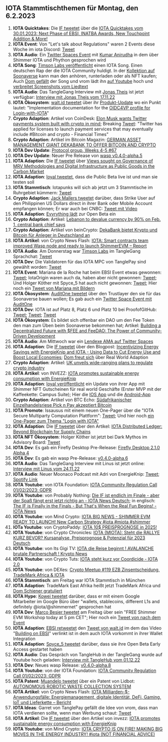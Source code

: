 ## IOTA Stammtischthemen für Montag, den 6.2.2023

1. **IOTA Quicktakes**: Die [IF tweetet](https://twitter.com/iota/status/1619998947614883843?s=20&t=DoW5FtZAgzRf2UzVsQzOyg) über die [IOTA Quicktakes vom 30.01.2023: Next Phase of EBSI, INATBA Awards, New Touchpoint Addition & More!](https://www.youtube.com/watch?v=W67WLx-YVjw)
2. **IOTA Event**: Von "Let's talk about Regulations" waren 2 Events diese Woche im iota Discord: [Tweet](https://twitter.com/iota/status/1620059263782510592?s=20&t=DoW5FtZAgzRf2UzVsQzOyg)
3. **IOTA Audio**: Ein [Twitter Spaces Event](https://twitter.com/paloma_chain/status/1620081926244823040?s=20&t=DoW5FtZAgzRf2UzVsQzOyg) mit [Kumar Anirudha](https://twitter.com/kranirudha) in dem über Shimmer IOTA und Phython gesprochen wird
4. **IOTA Song**: [Timson Labs veröffentlicht](https://twitter.com/TimsonLabs/status/1619632007788789762?s=20&t=DoW5FtZAgzRf2UzVsQzOyg) einen IOTA Song. Einen deutschen Rap der die IOTA Community huldigt. In der [Kollektion auf Soonaverse](https://soonaverse.com/collection/0xa659a7436d8fc8b8d3f5151d8391526352b5097e) kann man den anhören, runterladen oder als NFT kaufen; Auch [Dom gefällt](https://twitter.com/DomSchiener/status/1620392319370547202?s=20&t=DoW5FtZAgzRf2UzVsQzOyg) der Song und vrom lädt ihn [auf Youtube](https://www.youtube.com/watch?v=SMX_FT0jIlA) hoch und [verbreitet Screenshots vom Liedtext](https://twitter.com/Vrom14286662/status/1620535409884422144?s=20&t=NPFVWnhR8mVzW4o8uuyOHg)
5. **IOTA Audio**: Das TangleGang Interview mit [Jonas Theis](https://twitter.com/jonastheis_) ist jetzt verfügbar: [Interview mit Jonas Theis vom 17.11.22](https://www.youtube.com/watch?v=tjMu5X3CYJQ)
6. **IOTA Ökosystem**: [walt.id tweetet](https://twitter.com/walt_id/status/1620367105052016641?s=20&t=DoW5FtZAgzRf2UzVsQzOyg) über ihr [Produkt-Update](https://walt.id/blog/mu/update-3) wo ein Punkt lautet: "Implementation documentation for the [OIDC4VP profile for Login-with-IOTA](https://docs.walt.id/v/ssikit/ecosystems/iota/oidc4vp-profile)"
7. **Crypto Adaption**: Artikel von CoinDesk: [Elon Musk wants Twitter payments system built with crypto in mind](https://cointelegraph.com/news/elon-musk-wants-twitter-payments-system-built-with-crypto-in-mind); Breaking [Tweet](https://twitter.com/BTC_Archive/status/1620117002328358913?s=20&t=DoW5FtZAgzRf2UzVsQzOyg): "Twitter has applied for licenses to launch payment services that may eventually include #Bitcoin and crypto - Financial Times" 
8. **Crypto Adaption**: Artikel im Bitcoin Magazin: [GERMAN ASSET MANAGEMENT GIANT DEKABANK TO OFFER BITCOIN AND CRYPTO](https://bitcoinmagazine.com/business/german-bank-dekabank-to-offer-bitcoin)
9. **IOTA Dev Update**: [Protocol group, Weeks 4-5 #67](https://github.com/iotaledger/research-updates/discussions/67)
10. **IOTA Dev Update**: Neuer Pre Release von  [wasp v0.4.0-alpha.5](https://github.com/iotaledger/wasp/releases/tag/v0.4.0-alpha.5)
11. **IOTA Adaption**: Die [IF tweetet](https://twitter.com/iota/status/1620497145970270232?s=20&t=AG3EMHGtanjuebPROS85Zw) über [Views sought on Governance of MRV Methodologies and Digital Infrastructure as Public Goods in the Carbon Market](https://www.goldstandard.org/blog-item/views-sought-governance-mrv-methodologies-and-digital-infrastructure-public-goods-carbon)
12. **IOTA Adaption**: [loyal tweetet](https://twitter.com/loyal_web3/status/1620486614471573504?s=20&t=AG3EMHGtanjuebPROS85Zw), dass die Public Beta live ist und man sie testen soll
13. **IOTA Stammtisch**: Iotapunks will sich ab jetzt um 3 Stammtische im Ruhrgebiet kümmern: [Tweet](https://twitter.com/IotaPunks_71/status/1620408508683530241?s=20&t=AG3EMHGtanjuebPROS85Zw)
14. **Crypto Adaption**: [Jack Mallers tweetet](https://twitter.com/jackmallers/status/1620486166964477952?s=20&t=AG3EMHGtanjuebPROS85Zw) darüber, dass Strike User auf den Philippinen US Dollars direct in ihrer Bank oder Mobile Account empfangen können; Er war auch bei CNBC: [Tweet mit Video](https://twitter.com/DocumentingBTC/status/1620524103160725504?s=20&t=rGdmxwYiA0ndxqB4w2nxTw)
15. **IOTA Adaption**: [Evvrything lädt](https://twitter.com/TheEvvrything/status/1620507290888704001?s=20&t=AG3EMHGtanjuebPROS85Zw) zur Open Beta ein
16. **Crypto Adaption**: Artikel: [Lebanon to devalue currency by 90% on Feb. 1, central bank chief says](https://www.reuters.com/markets/currencies/lebanon-devalue-currency-by-90-feb-1-cbank-chief-says-2023-01-31/)
17. **Crypto Adaption**: Artikel von beinCrypto: [DekaBank bietet Krypto und Bitcoin für Anleger in Deutschland an](https://de.beincrypto.com/dekabank-bietet-krypto-und-bitcoin-fuer-anleger-in-deutschland-an/)
18. **IOTA Artikel**: von Crypto News Flash: [IOTA: Smart contracts team improved Wasp node and ready to launch ShimmerEVM – Report](https://www.crypto-news-flash.com/iota-smart-contracts-team-improved-wasp-node-and-ready-to-launch-shimmerevm-report/)
19. **IOTA Audio**: Am Donnerstag war [Timson Labs](https://twitter.com/timhartwig) im TangleGang Sprachchat: [Tweet](https://twitter.com/GangTangleTalk/status/1620528783030915073?s=20&t=opWsuimp75CIuLW7RQTOfA)
20. **IOTA Dev**: Die Validatoren für das IOTA MPC von TanglePay sind gewählt worden: [Tweet](https://twitter.com/GarrettBullish/status/1620678338795765760?s=20&t=rGdmxwYiA0ndxqB4w2nxTw)
21. **IOTA Event**: Mariana de la Roche hat beim EBSI Event etwas gewonnen: [Tweet](https://twitter.com/Marianadlrw/status/1620659891294867456?s=20&t=rGdmxwYiA0ndxqB4w2nxTw); IotaOrigin waren auch da, haben aber nicht gewonnen: [Tweet](https://twitter.com/origin_iota/status/1620772363221766144?s=20&t=sReE1aLmQSEpCyqRJxpmhg); Und Holger Köther mit Spyce_5 hat auch nicht gewonnen: [Tweet](https://twitter.com/HolgerKoether/status/1620705749365321728?s=20&t=rGdmxwYiA0ndxqB4w2nxTw); Hier noch ein [Tweet von Mariana mit Bildern](https://twitter.com/Marianadlrw/status/1620760920392876035?s=20&t=LPr4RNzMMXVhe-sPXfDMQA)
22. **IOTA Ökosystem**: [AuditOne tweetet](https://twitter.com/auditone_team/status/1620671897989189636?s=20&t=rGdmxwYiA0ndxqB4w2nxTw) über den Trustlayer den sie für das Soonaverse bauen wollen; Es gab auch ein [Twitter Space Event mit AuditOne](https://twitter.com/auditone_team/status/1619995582520762370?s=20&t=rGdmxwYiA0ndxqB4w2nxTw)
23. **IOTA Dev**: IOTA ist auf Platz 8, Platz 6 und Platz 10 bei ProofofGitHub: [Tweet](https://twitter.com/ProofofGitHub/status/1620331058712530946?s=20&t=rGdmxwYiA0ndxqB4w2nxTw); [Tweet](https://twitter.com/ProofofGitHub/status/1620693475481063425?s=20&t=rGdmxwYiA0ndxqB4w2nxTw); [Tweet](https://twitter.com/ProofofGitHub/status/1621780634950635520?s=20&t=4qekmI4J5kKRpVqTEy-WAA)
24. **IOTA Ökosystem**: Es bildet sich offenbar ein DAO um den Fee Token den man zum Üben beim Soonaverse bekommen hat; Artikel: [Building a Decentralized Future with $FEE and FeeDAO: The Power of Community-Driven Development](https://medium.com/@feedao/building-a-decentralized-future-with-fee-and-feedao-the-power-of-community-driven-development-ad0a49ccae6)
25. **IOTA Audio**: Am Mittwoch war ein [Lendexe AMA auf Twitter Spaces](https://twitter.com/CryptoMiners_Co/status/1620684887656386562?s=20&t=YZc_zdrLapXxRJh_7vfkfA)
26. **IOTA Adaption**: Die [IF tweetet](https://twitter.com/iota/status/1620784048887955462?s=20&t=qJcJYGAIO7w1b_2DWSNiNQ) über den Blogpost: [Incentivizing Energy Savings with EnergieKnip and IOTA - Using Data to Cut Energy Use and Boost Local Economies](https://blog.iota.org/using-data-to-cut-energy-use-while-boosting-local-economies/); [Dom freut sich](https://twitter.com/DomSchiener/status/1620803243638140930?s=20&t=CvMrEf0lFsqhDaNAxg9ilg) über Real World Adaption
27. **Crypto Adaption**: Artikel: [UK unveils wide-ranging plans to regulate crypto industry](https://www.ft.com/content/6f5539f7-19ff-419b-8a64-5ed528de5abf)
28. **IOTA Artikel**: von INVEZZ: [IOTA promotes sustainable energy consumption with EnergieKnip](https://invezz.com/news/2023/02/01/iota-promotes-sustainable-energy-consumption-with-energieknip/)
29. **IOTA Adaption**: [loyal veröffentlicht](https://twitter.com/loyal_web3/status/1620873598553694208?s=20&t=InvF49AJKS3rrEF1pzrLvA) ein Update von ihrer App mit Shimmer NFT Gutscheinen für real world Geschäfte (Erster MVP mit der Kaffeekette: Campus Suite); Hier die [IOS App](https://apps.apple.com/de/app/loyal-your-smart-bonus-card/id1553550139?l=en) und die [Android-App](https://play.google.com/store/apps/details?id=com.loyal&gl=DE)
30. **Crypto Adaption**: Artikel von BTC Echo: [Südafrikanischer Einzelhandelsriese Pick n Pay akzeptiert Bitcoin](https://www.btc-echo.de/schlagzeilen/suedafrikanischer-einzelhandelsriese-pick-n-pay-akzeptiert-bitcoin-158823/)
31. **IOTA Promote**: Issausus mit einem neuen One-Pager über die "IOTA Secure Multiparty Computation Plattform": [Tweet](https://twitter.com/Issaus2020/status/1620837691461087233?s=20&t=InvF49AJKS3rrEF1pzrLvA); Und hier noch [ein One-Pager zum Thema "Login with IOTA"](https://twitter.com/Issaus2020/status/1620128584617852928?s=20&t=InvF49AJKS3rrEF1pzrLvA)
32. **IOTA Adaption**: Die [IF tweetet](https://twitter.com/iota/status/1621070937926803457?s=20&t=yzqNgFgByciEgqY90a84Ng) über den Artikel: [IOTA Distributed Ledger: Beyond Blockchain for Supply Chains](https://thenewstack.io/iota-distributed-ledger-beyond-blockchain-for-supply-chains/?utm_content=buffered396&utm_medium=social&utm_source=twitter.com&utm_campaign=buffer)
33. **IOTA NFT Ökosystem**: Holger Köther ist jetzt bei Dark Mythos im Advisory Board: [Tweet](https://twitter.com/DarkMythosIOTA/status/1621102310872039425?s=20&t=iw-MDR7A5FZl4qWdkvdZqQ)
34. **IOTA Dev**: Es gab ein Firefly Desktop Pre-Release: [Firefly Desktop 2.1.0 Alpha 4](https://github.com/iotaledger/firefly/releases/tag/desktop-2.1.0-alpha-4)
35. **IOTA Dev**: Es gab ein wasp Pre-Release: [v0.4.0-alpha.6](https://github.com/iotaledger/wasp/releases/tag/v0.4.0-alpha.6)
36. **IOTA Audio**: Das TangleGang Interview mit Linus ist jetzt online: [Interview mit Linus vom 24.11.22](https://www.youtube.com/watch?v=fhmKxG98vSs)
37. **IOTA Audio**: Neuer Moonaco Podcast mit Adri von EnergieKnip: [Tweet](https://twitter.com/MoonacoPodcast/status/1621101680501878784?s=20&t=PQmUYyA6TVbzJ0hckPwmHg); [Spotify Link](https://open.spotify.com/show/387nS9czdx47kJZ6Mho28m)
38. **IOTA Youtube**: von IOTA Foundation: [IOTA Community Regulation Call 01/02/2023: GDPR](https://www.youtube.com/watch?v=xk8CTGn5j7c)
39. **IOTA Youtube**: von Probably Nothing: [Die IF ist endlich im Finale - aber der Spaß fängt erst jetzt richtig an - IOTA News Deutsch](https://www.youtube.com/watch?v=W9z5bGl-sNk&t=210s); in englisch: [The IF is Finally in the Finals - But That's When the Real Fun Begins! - IOTA News](https://www.youtube.com/watch?v=1pJbBVGvNq0&t=61s)
40. **IOTA Youtube**: von Mind Crypto: [IOTA BIG NEWS - SHIMMER EVM READY TO LAUNCH! New Carbon Strategy #iota #miota #shimmer](https://www.youtube.com/watch?v=_elVc5WNERQ&t=260s)
41. **IOTa Youtube**: von CryptoPaddy: [IOTA 10$ PREISPROGNOSE in 2025!](https://www.youtube.com/watch?v=QLs4idnVU_w)
42. **IOTA Youtube**: von Crypto Chronicles: [IOTA (MIOTA): Steht die RALLYE KURZ BEVOR? Kursanalyse, Preisprognose & Potenzial für 2023 Deutsch](https://www.youtube.com/watch?v=57-tYLX51YQ&t=67s)
43. **IOTA Youtube**: von Its Gigi TV: [IOTA die Reise beginnt ! AVALANCHE brutale Partnerschaft ! Krypto News](https://www.youtube.com/watch?v=NHMs167QpCo)
44. **IOTA Youtube**: von Crypto Tuts: [IOTA steht kurz vor Coordicide - IOTA 2.0](https://www.youtube.com/watch?v=yhZJkelIl_o&t=358s)
45. **IOTA Youtube**: von DEXes: [Crypto Meetup #119 EZB Zinsentscheidung, TradeMark Africa & IOTA](https://www.youtube.com/watch?v=glEg-nttXNk&t=2s)
46. **IOTA Stammtisch**: am Freitag war IOTA Stammtisch in München
47. **IOTA Adaption**: TradeMark East Afrika heißt jetzt TradeMark Africa und [Dom Schiener gratuliert](https://twitter.com/DomSchiener/status/1621451242558967809?s=20&t=4ghxjc8rFiLUL5wLbF8vsw)
48. **IOTA Hype**: [Kowei tweetet](https://twitter.com/kowei1995/status/1621398649770242048?s=20&t=4ghxjc8rFiLUL5wLbF8vsw) darüber, dass er mit einem Google Mitarbeiter im Google Büro über "wallets, stablecoins, different L1s and definitely @iota/@shimmernet" gesprochen hat
49. **IOTA Dev**: [Marco Besier tweetet](https://twitter.com/marcobesier/status/1621471176584306688?s=20&t=4ghxjc8rFiLUL5wLbF8vsw) am Freitag über sein "FREE Shimmer EVM Workshop today at 5 pm CET"; Hier noch ein [Tweet von nach dem Event](https://twitter.com/marcobesier/status/1621645993404940290?s=20&t=4qekmI4J5kKRpVqTEy-WAA)
50. **IOTA Adaption**: [EBSI retweetet](https://twitter.com/EU_EBSI/status/1621486095899713536?s=20&t=4ghxjc8rFiLUL5wLbF8vsw) den [Tweet von walt.id](https://twitter.com/walt_id/status/1621448861653913603?s=20&t=4ghxjc8rFiLUL5wLbF8vsw) im dem das Video "[Building on EBSI](https://www.youtube.com/watch?v=gny50cXLaUY)" verlinkt ist in dem auch IOTA vorkommt in ihrer Wallet Integration
51. **IOTA Adaption**: [Spyce_5 tweetet](https://twitter.com/SPYCE_5/status/1621497510177931264?s=20&t=4ghxjc8rFiLUL5wLbF8vsw) darüber, dass sie ihre Open Beta Early Access gestartet haben
52. **IOTA Audio**: Das Gespräch von TangleHub in der TangleGang wurde auf Youtube hoch geladen: [Interview mit TangleHub vom 01.12.22](https://www.youtube.com/watch?app=desktop&v=bKeCTQ8-fEs)
53. **IOTA Dev**: Neues wasp Release: [v0.4.0-alpha.8](https://github.com/iotaledger/wasp/releases/tag/v0.4.0-alpha.8)
54. **IOTA Youtube**: von der IOTA Foundation: [IOTA Community Regulation Call 01/02/2023: GDPR](https://www.youtube.com/watch?v=xk8CTGn5j7c)
55. **IOTA Patent**: [Muandelo tweetet](https://twitter.com/muandelo/status/1621421673965576192?s=20&t=RBo14GvfWFrWxEVWyDGbsg) über ein Patent von Lidbot: [AUTONOMOUS ROBOTIC WASTE COLLECTION SYSTEM](https://worldwide.espacenet.com/patent/search/family/084178905/publication/US2022380121A1?q=pn%3DUS2022380121A1)
56. **IOTA Artikel**: von Crypto News Flash: [IOTA Milliarden-$-Anwendungsfälle: Energiemanagement, digitale Identität, DeFi, Gaming, IoT und Lieferkette – Bericht](https://www.crypto-news-flash.com/de/iota-milliarden-anwendungsfaelle-energiemanagement-digitale-identitaet-defi-gaming-iot-und-lieferkette-bericht/?_unique_id=63de370c65606&feed_id=12690)
57. **IOTA Ideas**: Garret von TanglePay gefällt die Idee von vrom, dass man IOTA verdienen sollte, wenn man Werbung schaut: [Tweet](https://twitter.com/GarrettBullish/status/1621887968599478275?s=20&t=4qekmI4J5kKRpVqTEy-WAA)
58. **IOTA Artikel**: Die [IF tweetet](https://twitter.com/iota/status/1621554114587934721?s=20&t=4qekmI4J5kKRpVqTEy-WAA) über den Artikel von invezz: [IOTA promotes sustainable energy consumption with EnergieKnip](https://invezz.com/news/2023/02/01/iota-promotes-sustainable-energy-consumption-with-energieknip/)
59. **IOTA Youtube**: von Mind Crypto: [IOTA CRYPTO IS ON FIRE! MAKING BIG MOVES IN THE ENERGY INDUSTRY! #iota (NOT FINANCIAL ADVICE)](https://www.youtube.com/watch?v=eZThBXow094)



